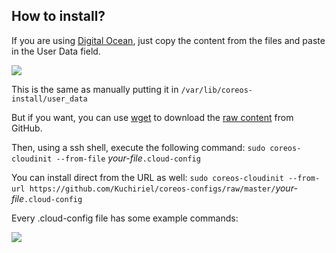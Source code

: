 ## How to install?

If you are using [Digital Ocean](digitalocean.com/), just copy the content from the files and paste in the User Data field.

![](https://i.imgur.com/0X3jF5t.png)

This is the same as manually putting it in 
`/var/lib/coreos-install/user_data`

But if you want, you can use [wget](https://en.wikipedia.org/wiki/Wget) to download the [raw content](https://raw.githubusercontent.com/Kuchiriel/coreos-configs/master/docker-compose.cloud-config) from GitHub. 

Then, using a ssh shell, execute the following command: `sudo coreos-cloudinit --from-file` _your-file_`.cloud-config`

You can install direct from the URL as well: `sudo coreos-cloudinit --from-url https://github.com/Kuchiriel/coreos-configs/raw/master/`_your-file_`.cloud-config`

Every .cloud-config file has some example commands:

![](https://i.imgur.com/ko9kUGu.png)


